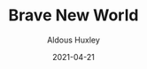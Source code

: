 ---
title: Brave New World
author: Aldous Huxley
score: 5
date: 2021-04-21
pages: 288
cover: http://books.google.com/books/content?id=kKh5Dyqxx-QC&printsec=frontcover&img=1&zoom=1&source=gbs_api
link: https://play.google.com/store/books/details?id=kKh5Dyqxx-QC
---